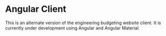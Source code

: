 # Angular Client

This is an alternate version of the engineering budgeting website client. It is currently under development using Angular and Angular Material.
